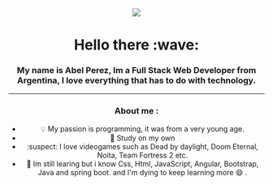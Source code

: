 <div id="header" align="center">
    <img src="https://i.pinimg.com/originals/67/30/e5/6730e5b2994140c19085e9d66fe75937.gif">

<h1 align="center">Hello there :wave: </h1>
<h3 align="center"> My name is Abel Perez, Im a Full Stack Web Developer from Argentina, I love everything that has to do with technology. </h3>
<div>

---

### About me :

- :bulb: My passion is programming, it was from a very young age.
- :pencil: Study on my own
- :suspect: I love videogames such as Dead by daylight, Doom Eternal, Noita, Team Fortress 2 etc.
- :notebook: Im still learing but i know Css, Html, JavaScript, Angular, Bootstrap, Java and spring boot. and I'm dying to keep learning more :smile: .